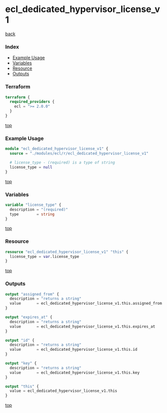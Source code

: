 # ecl_dedicated_hypervisor_license_v1

[back](../ecl.md)

### Index

- [Example Usage](#example-usage)
- [Variables](#variables)
- [Resource](#resource)
- [Outputs](#outputs)

### Terraform

```terraform
terraform {
  required_providers {
    ecl = ">= 2.0.0"
  }
}
```

[top](#index)

### Example Usage

```terraform
module "ecl_dedicated_hypervisor_license_v1" {
  source = "./modules/ecl/r/ecl_dedicated_hypervisor_license_v1"

  # license_type - (required) is a type of string
  license_type = null
}
```

[top](#index)

### Variables

```terraform
variable "license_type" {
  description = "(required)"
  type        = string
}
```

[top](#index)

### Resource

```terraform
resource "ecl_dedicated_hypervisor_license_v1" "this" {
  license_type = var.license_type
}
```

[top](#index)

### Outputs

```terraform
output "assigned_from" {
  description = "returns a string"
  value       = ecl_dedicated_hypervisor_license_v1.this.assigned_from
}

output "expires_at" {
  description = "returns a string"
  value       = ecl_dedicated_hypervisor_license_v1.this.expires_at
}

output "id" {
  description = "returns a string"
  value       = ecl_dedicated_hypervisor_license_v1.this.id
}

output "key" {
  description = "returns a string"
  value       = ecl_dedicated_hypervisor_license_v1.this.key
}

output "this" {
  value = ecl_dedicated_hypervisor_license_v1.this
}
```

[top](#index)